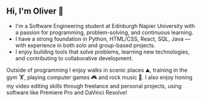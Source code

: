 ## Hi, I'm Oliver 👋
- I'm a Software Engineering student at Edinburgh Napier University with a passion for programming, problem-solving, and continuous learning. 
- I have a strong foundation in Python, HTML/CSS, React, SQL, Java — with experience in both solo and group-based projects.
- I enjoy building tools that solve problems, learning new technologies, and contributing to collaborative development.

Outside of programming I enjoy walks in scenic places ⛰️, training in the gym 🏋️, playing computer games 🎮 and rock music 🎸. 
I also enjoy honing my video editing skills through freelance and personal projects, using software like Premiere Pro and DaVinci Resolve!


<!--
**Olihenderson/Olihenderson** is a ✨ _special_ ✨ repository because its `README.md` (this file) appears on your GitHub profile.

Here are some ideas to get you started:

- 🔭 I’m currently working on ...
- 🌱 I’m currently learning ...
- 👯 I’m looking to collaborate on ...
- 🤔 I’m looking for help with ...
- 💬 Ask me about ...
- 📫 How to reach me: ...
- 😄 Pronouns: ...
- ⚡ Fun fact: ...
-->

